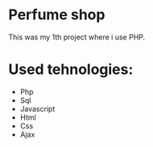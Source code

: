 # Perfume shop
This was my 1th project where i use PHP.

# Used tehnologies:
  - Php
  - Sql
  - Javascript
  - Html
  - Css
  - Ajax
  
